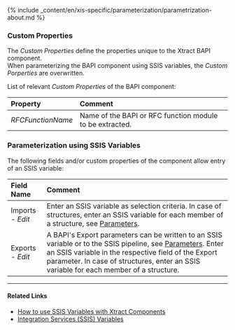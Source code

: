 
{% include _content/en/xis-specific/parameterization/parametrization-about.md  %}

### Custom Properties
The *Custom Properties* define the properties unique to the Xtract BAPI component. <br>
When parameterizing the BAPI component using SSIS variables, the *Custom Porperties* are overwritten.

List of relevant *Custom Properties* of the BAPI component:

|Property|Comment|
|:----|:----|
| *RFCFunctionName* | Name of the BAPI or RFC function module to be extracted.|

### Parameterization using SSIS Variables
The following fields and/or custom properties of the component allow entry of an SSIS variable:

|Field Name|Comment|
|:----|:----|
| Imports - *Edit*|Enter an SSIS variable as selection criteria. In case of structures, enter an SSIS variable for each member of a structure, see [Parameters](./parameters).|
| Exports - *Edit*|A BAPI's Export parameters can be written to an SSIS variable or to the SSIS pipeline, see [Parameters](./parameters). Enter an SSIS variable in the respective field of the Export parameter. In case of structures, enter an SSIS variable for each member of a structure.|


****
#### Related Links
- [How to use SSIS Variables with Xtract Components](../parameterization/parameterization-var) 
- [Integration Services (SSIS) Variables](https://docs.microsoft.com/en-us/sql/integration-services/integration-services-ssis-variables?view=sql-server-ver15)
